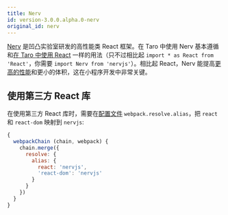 ```yaml
---
title: Nerv
id: version-3.0.0.alpha.0-nerv
original_id: nerv
---
```


[Nerv](https://github.com/NervJS/nerv) 是凹凸实验室研发的高性能类 React 框架。在 Taro 中使用 Nerv 基本遵循和[在 Taro 中使用 React](./react.html) 一样的用法（只不过相比起 `import * as React from 'React'`，你需要 `import Nerv from 'nervjs'`）。相比起 React，Nerv 能提高[更高的性能](https://stefankrause.net/js-frameworks-benchmark8/table.html)和更小的体积，这在小程序开发中非常关键。

## 使用第三方 React 库

在使用第三方 React 库时，需要在[配置文件](config-detail.html#miniwebpackchain) `webpack.resolve.alias`，把 `react` 和 `react-dom` 映射到 `nervjs`:

```js
{
  webpackChain (chain, webpack) {
    chain.merge({
      resolve: {
        alias: {
          react: 'nervjs',
          'react-dom': 'nervjs'
        }
      }
    })
  }
}
```
